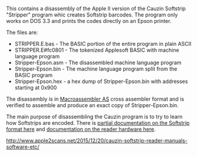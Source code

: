This contains a disassembly of the Apple II version of the Cauzin
Softstrip "Stripper" program whic creates Softstrip barcodes. The
program only works on DOS 3.3 and prints the codes directly on an
Epson printer.

The files are:

  * STRIPPER.E.bas - The BASIC portion of the entire program in plain ASCII
  * STRIPPER.E#fc0801 - The tokenized Applesoft BASIC with machine language program
  * Stripper-Epson.asm - The disassembled machine language program
  * Stripper-Epson.bin - The machine language program split from the BASIC program
  * Stripper-Epson.hex - a hex dump of Stripper-Epson.bin with addresses starting at 0x900

The disassembly is in [Macroassembler
AS](http://john.ccac.rwth-aachen.de:8000/as/) cross assembler format
and is verified to assemble and produce an exact copy of
Stripper-Epson.bin.

The main purpose of disassembling the Cauzin program is to try to
learn how Softstrips are encoded. There is [partial documentation on
the Softstrip format
here](http://mirrors.apple2.org.za/ftp.apple.asimov.net/documentation/hardware/io/cauzin_softstrip/Cauzin%20Softstrip%20StripWare%20Stripper%20Software%20Manual.pdf)
and [documentation on the reader hardware
here](https://archive.org/details/CauzinSoftstrip).

http://www.apple2scans.net/2015/12/20/cauzin-softstrip-reader-manuals-software-etc/
